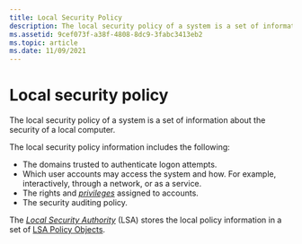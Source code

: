 ```yaml
---
title: Local Security Policy
description: The local security policy of a system is a set of information about the security of a local computer.
ms.assetid: 9cef073f-a38f-4808-8dc9-3fabc3413eb2
ms.topic: article
ms.date: 11/09/2021
---
```


# Local security policy

The local security policy of a system is a set of information about the security of a local computer.

The local security policy information includes the following:

* The domains trusted to authenticate logon attempts.
* Which user accounts may access the system and how. For example, interactively, through a network, or as a service.
* The rights and [*privileges*](/windows/desktop/SecGloss/p-gly) assigned to accounts.
* The security auditing policy.

The [*Local Security Authority*](/windows/desktop/SecGloss/l-gly) (LSA) stores the local policy information in a set of [LSA Policy Objects](lsa-policy-objects.md).
